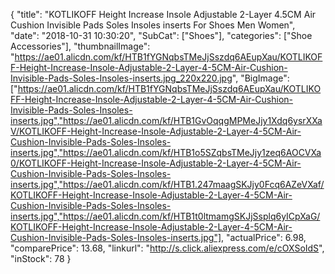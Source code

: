 {
	"title": "KOTLIKOFF Height Increase Insole Adjustable 2-Layer 4.5CM Air Cushion Invisible Pads Soles Insoles inserts For Shoes Men Women",
	"date": "2018-10-31 10:30:20",
	"SubCat": ["Shoes"],
	"categories": ["Shoe Accessories"],
	"thumbnailImage": "https://ae01.alicdn.com/kf/HTB1fYGNqbsTMeJjSszdq6AEupXau/KOTLIKOFF-Height-Increase-Insole-Adjustable-2-Layer-4-5CM-Air-Cushion-Invisible-Pads-Soles-Insoles-inserts.jpg_220x220.jpg",
	"BigImage": ["https://ae01.alicdn.com/kf/HTB1fYGNqbsTMeJjSszdq6AEupXau/KOTLIKOFF-Height-Increase-Insole-Adjustable-2-Layer-4-5CM-Air-Cushion-Invisible-Pads-Soles-Insoles-inserts.jpg","https://ae01.alicdn.com/kf/HTB1GvOqqgMPMeJjy1Xdq6ysrXXaV/KOTLIKOFF-Height-Increase-Insole-Adjustable-2-Layer-4-5CM-Air-Cushion-Invisible-Pads-Soles-Insoles-inserts.jpg","https://ae01.alicdn.com/kf/HTB1o5SZqbsTMeJjy1zeq6AOCVXa0/KOTLIKOFF-Height-Increase-Insole-Adjustable-2-Layer-4-5CM-Air-Cushion-Invisible-Pads-Soles-Insoles-inserts.jpg","https://ae01.alicdn.com/kf/HTB1.247maagSKJjy0Fcq6AZeVXaf/KOTLIKOFF-Height-Increase-Insole-Adjustable-2-Layer-4-5CM-Air-Cushion-Invisible-Pads-Soles-Insoles-inserts.jpg","https://ae01.alicdn.com/kf/HTB1t0ltmamgSKJjSsplq6yICpXaG/KOTLIKOFF-Height-Increase-Insole-Adjustable-2-Layer-4-5CM-Air-Cushion-Invisible-Pads-Soles-Insoles-inserts.jpg"],
	"actualPrice": 6.98,
	"comparePrice": 13.68,
	"linkurl": "http://s.click.aliexpress.com/e/cOXSoIdS",
	"inStock": 78
}
